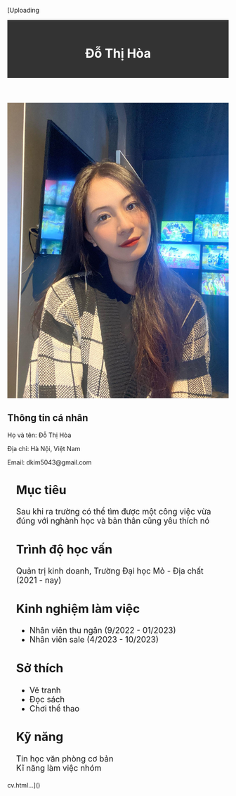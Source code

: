 [Uploading <!DOCTYPE html>
<html>
<head>
  <meta charset="UTF-8">
  <title>Trang web cá nhân</title>
  <style>
    /* Khối CSS cho phần tiêu đề */
    header {
      background-color: #333;
      color: #fff;
      padding: 20px;
      text-align: center;
    }

/* Khối CSS cho phần thông tin cá nhân */
.personal-info {
  margin: 20px;
  font-size: 18px;
}

    /* Khối CSS cho hình ảnh cá nhân */
    .profile-image {
      display: block;
      margin: 20px auto;
      width: 200px;
      height: 200px;
      border-radius: 50%;
    }

    /* Khối CSS cho các phần thông tin */
    .section {
      margin: 20px;
      font-size: 18px;
    }

    /* Khối CSS cho danh sách kỹ năng */
    .skills ul {
      list-style-type: none;
      padding: 0;
    }
  </style>
</head>
<body>
  <!-- Phần tiêu đề -->
  <header>
    <h1>Đỗ Thị Hòa</h1>
  </header>

  <!-- Hình ảnh cá nhân -->
  <img class="profile-image" src="ảnh hòa.jpg" alt="Hình ảnh cá nhân">
  <!-- Phần thông tin cá nhân -->
<div class="personal-info">
  <h2>Thông tin cá nhân</h2>
  <p>Họ và tên: Đỗ Thị Hòa</p>
  <p>Địa chỉ: Hà Nội, Việt Nam</p>
  <p>Email: dkim5043@gmail.com</p>
</div>
  <!-- Mục tiêu và trình độ học vấn -->
  <div class="section">
    <h2>Mục tiêu</h2>
    <p>Sau khi ra trường có thể tìm được một công việc vừa đúng với nghành học và bản thân cũng yêu thích nó</p>
  </div>

  <div class="section">
    <h2>Trình độ học vấn</h2>
    <p>Quản trị kinh doanh, Trường Đại học Mỏ - Địa chất (2021 - nay)</p>
  </div>

  <!-- Kinh nghiệm làm việc -->
  <div class="section">
    <h2>Kinh nghiệm làm việc</h2>
    <ul>
      <li>Nhân viên thu ngân (9/2022 - 01/2023)</li>
      <li>Nhân viên sale (4/2023 - 10/2023)</li>
    </ul>
  </div>

  <!-- Sở thích -->
  <div class="section">
    <h2>Sở thích</h2>
    <ul>
      <li>Vẽ tranh</li>
      <li>Đọc sách</li>
      <li>Chơi thể thao</li>
    </ul>
  </div>

  <!-- Kỹ năng -->
  <div class="section skills">
    <h2>Kỹ năng</h2>
    <ul>
      <li>Tin học văn phòng cơ bản</li>
      <li>Kĩ năng làm việc nhóm</li>
    </ul>
  </div>
</body>
</html>
cv.html…]()
